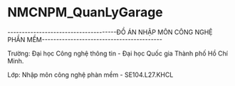 # NMCNPM_QuanLyGarage
--------------------------------------ĐỒ ÁN NHẬP MÔN CÔNG NGHỆ PHẦN MỀM------------------------------------------ 

Trường: Đại học Công nghệ thông tin - Đại học Quốc gia Thành phố Hồ Chí Minh.

Lớp: Nhập môn công nghệ phàn mềm - SE104.L27.KHCL
